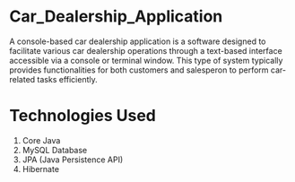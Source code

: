 # Car_Dealership_Application
A console-based car dealership application is a software  designed to facilitate various car dealership operations through a text-based interface accessible via a console or terminal window. This type of system typically provides functionalities for both customers and salesperon to perform car-related tasks efficiently.
# Technologies Used
1. Core Java
2. MySQL Database
3. JPA (Java Persistence API)
4. Hibernate
